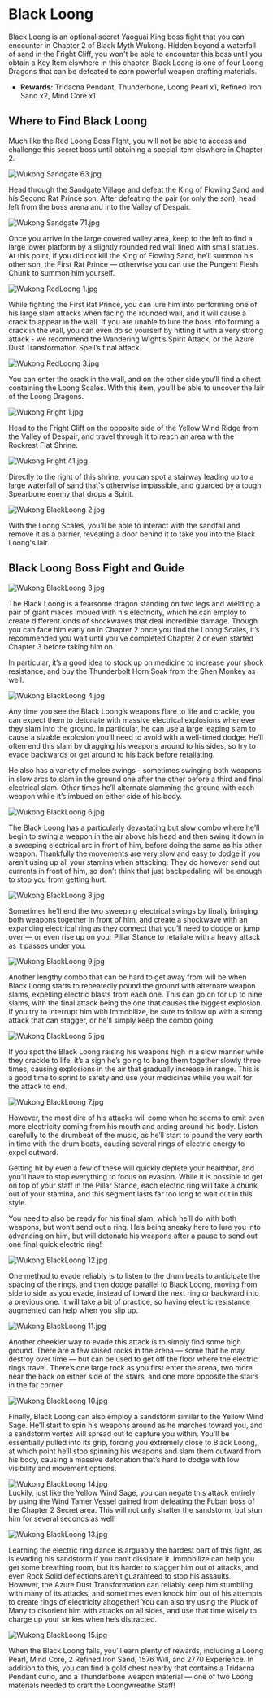 # Black Loong

Black Loong is an optional secret Yaoguai King boss fight that you can encounter in Chapter 2 of Black Myth Wukong. Hidden beyond a waterfall of sand in the Fright Cliff, you won't be able to encounter this boss until you obtain a Key Item elswhere in this chapter, Black Loong is one of four Loong Dragons that can be defeated to earn powerful weapon crafting materials. 

  * **Rewards:** Tridacna Pendant, Thunderbone, Loong Pearl x1, Refined Iron Sand x2, Mind Core x1

## Where to Find Black Loong

Much like the Red Loong Boss FIght, you will not be able to access and challenge this secret boss until obtaining a special item elswhere in Chapter 2. 

![Wukong Sandgate 63.jpg](https://oyster.ignimgs.com/mediawiki/apis.ign.com/black-myth-wukong/5/55/Wukong_Sandgate_63.jpg)

Head through the Sandgate Village and defeat the King of Flowing Sand and his Second Rat Prince son. After defeating the pair (or only the son), head left from the boss arena and into the Valley of Despair. 

![Wukong Sandgate 71.jpg](https://oyster.ignimgs.com/mediawiki/apis.ign.com/black-myth-wukong/9/94/Wukong_Sandgate_71.jpg)

Once you arrive in the large covered valley area, keep to the left to find a large lower platform by a slightly rounded red wall lined with small statues. At this point, if you did not kill the King of Flowing Sand, he’ll summon his other son, the First Rat Prince — otherwise you can use the Pungent Flesh Chunk to summon him yourself. 

![Wukong RedLoong 1.jpg](https://oyster.ignimgs.com/mediawiki/apis.ign.com/black-myth-wukong/d/d5/Wukong_RedLoong_1.jpg)

While fighting the First Rat Prince, you can lure him into performing one of his large slam attacks when facing the rounded wall, and it will cause a crack to appear in the wall. If you are unable to lure the boss into forming a crack in the wall, you can even do so yourself by hitting it with a very strong attack - we recommend the Wandering Wight’s Spirit Attack, or the Azure Dust Transformation Spell’s final attack. 

![Wukong RedLoong 3.jpg](https://oyster.ignimgs.com/mediawiki/apis.ign.com/black-myth-wukong/f/fb/Wukong_RedLoong_3.jpg)

You can enter the crack in the wall, and on the other side you’ll find a chest containing the Loong Scales. With this item, you’ll be able to uncover the lair of the Loong Dragons. 

![Wukong Fright 1.jpg](https://oyster.ignimgs.com/mediawiki/apis.ign.com/black-myth-wukong/9/97/Wukong_Fright_1.jpg)

Head to the Fright Cliff on the opposite side of the Yellow Wind Ridge from the Valley of Despair, and travel through it to reach an area with the Rockrest Flat Shrine. 

![Wukong Fright 41.jpg](https://oyster.ignimgs.com/mediawiki/apis.ign.com/black-myth-wukong/a/a1/Wukong_Fright_41.jpg)

Directly to the right of this shrine, you can spot a stairway leading up to a large waterfall of sand that's otherwise impassible, and guarded by a tough Spearbone enemy that drops a Spirit. 

![Wukong BlackLoong 2.jpg](https://oyster.ignimgs.com/mediawiki/apis.ign.com/black-myth-wukong/7/76/Wukong_BlackLoong_2.jpg)

With the Loong Scales, you'll be able to interact with the sandfall and remove it as a barrier, revealing a door behind it to take you into the Black Loong's lair. 

## Black Loong Boss Fight and Guide

![Wukong BlackLoong 3.jpg](https://oyster.ignimgs.com/mediawiki/apis.ign.com/black-myth-wukong/8/81/Wukong_BlackLoong_3.jpg)

The Black Loong is a fearsome dragon standing on two legs and wielding a pair of giant maces imbued with his electricity, which he can employ to create different kinds of shockwaves that deal incredible damage. Though you can face him early on in Chapter 2 once you find the Loong Scales, it’s recommended you wait until you’ve completed Chapter 2 or even started Chapter 3 before taking him on. 

In particular, it’s a good idea to stock up on medicine to increase your shock resistance, and buy the Thunderbolt Horn Soak from the Shen Monkey as well. 

![Wukong BlackLoong 4.jpg](https://oyster.ignimgs.com/mediawiki/apis.ign.com/black-myth-wukong/f/fa/Wukong_BlackLoong_4.jpg)

Any time you see the Black Loong’s weapons flare to life and crackle, you can expect them to detonate with massive electrical explosions whenever they slam into the ground. In particular, he can use a large leaping slam to cause a sizable explosion you’ll need to avoid with a well-timed dodge. He’ll often end this slam by dragging his weapons around to his sides, so try to evade backwards or get around to his back before retaliating. 

He also has a variety of melee swings - sometimes swinging both weapons in slow arcs to slam in the ground one after the other before a third and final electrical slam. Other times he’ll alternate slamming the ground with each weapon while it’s imbued on either side of his body. 

![Wukong BlackLoong 6.jpg](https://oyster.ignimgs.com/mediawiki/apis.ign.com/black-myth-wukong/b/b2/Wukong_BlackLoong_6.jpg)

The Black Loong has a particularly devastating but slow combo where he’ll begin to swing a weapon in the air above his head and then swing it down in a sweeping electrical arc in front of him, before doing the same as his other weapon. Thankfully the movements are very slow and easy to dodge if you aren’t using up all your stamina when attacking. They do however send out currents in front of him, so don’t think that just backpedaling will be enough to stop you from getting hurt. 

![Wukong BlackLoong 8.jpg](https://oyster.ignimgs.com/mediawiki/apis.ign.com/black-myth-wukong/2/21/Wukong_BlackLoong_8.jpg)

Sometimes he’ll end the two sweeping electrical swings by finally bringing both weapons together in front of him, and create a shockwave with an expanding electrical ring as they connect that you’ll need to dodge or jump over — or even rise up on your Pillar Stance to retaliate with a heavy attack as it passes under you. 

![Wukong BlackLoong 9.jpg](https://oyster.ignimgs.com/mediawiki/apis.ign.com/black-myth-wukong/8/85/Wukong_BlackLoong_9.jpg)

Another lengthy combo that can be hard to get away from will be when Black Loong starts to repeatedly pound the ground with alternate weapon slams, expelling electric blasts from each one. This can go on for up to nine slams, with the final attack being the one that causes the biggest explosion. If you try to interrupt him with Immobilize, be sure to follow up with a strong attack that can stagger, or he’ll simply keep the combo going. 

![Wukong BlackLoong 5.jpg](https://oyster.ignimgs.com/mediawiki/apis.ign.com/black-myth-wukong/1/1a/Wukong_BlackLoong_5.jpg)

If you spot the Black Loong raising his weapons high in a slow manner while they crackle to life, it’s a sign he’s going to bang them together slowly three times, causing explosions in the air that gradually increase in range. This is a good time to sprint to safety and use your medicines while you wait for the attack to end. 

![Wukong BlackLoong 7.jpg](https://oyster.ignimgs.com/mediawiki/apis.ign.com/black-myth-wukong/6/68/Wukong_BlackLoong_7.jpg)

However, the most dire of his attacks will come when he seems to emit even more electricity coming from his mouth and arcing around his body. Listen carefully to the drumbeat of the music, as he’ll start to pound the very earth in time with the drum beats, causing several rings of electric energy to expel outward. 

Getting hit by even a few of these will quickly deplete your healthbar, and you’ll have to stop everything to focus on evasion. While it is possible to get on top of your staff in the Pillar Stance, each electric ring will take a chunk out of your stamina, and this segment lasts far too long to wait out in this style. 

You need to also be ready for his final slam, which he’ll do with both weapons, but won’t send out a ring. He’s being sneaky here to lure you into advancing on him, but will detonate his weapons after a pause to send out one final quick electric ring! 

![Wukong BlackLoong 12.jpg](https://oyster.ignimgs.com/mediawiki/apis.ign.com/black-myth-wukong/9/9c/Wukong_BlackLoong_12.jpg)

One method to evade reliably is to listen to the drum beats to anticipate the spacing of the rings, and then dodge parallel to Black Loong, moving from side to side as you evade, instead of toward the next ring or backward into a previous one. It will take a bit of practice, so having electric resistance augmented can help when you slip up. 

![Wukong BlackLoong 11.jpg](https://oyster.ignimgs.com/mediawiki/apis.ign.com/black-myth-wukong/7/73/Wukong_BlackLoong_11.jpg)

Another cheekier way to evade this attack is to simply find some high ground. There are a few raised rocks in the arena — some that he may destroy over time — but can be used to get off the floor where the electric rings travel. There’s one large rock as you first enter the arena, two more near the back on either side of the stairs, and one more opposite the stairs in the far corner. 

![Wukong BlackLoong 10.jpg](https://oyster.ignimgs.com/mediawiki/apis.ign.com/black-myth-wukong/5/5f/Wukong_BlackLoong_10.jpg)

Finally, Black Loong can also employ a sandstorm similar to the Yellow Wind Sage. He’ll start to spin his weapons around as he marches toward you, and a sandstorm vortex will spread out to capture you within. You’ll be essentially pulled into its grip, forcing you extremely close to Black Loong, at which point he’ll stop spinning his weapons and slam them outward from his body, causing a massive detonation that’s hard to dodge with low visibility and movement options. 

![Wukong BlackLoong 14.jpg](https://oyster.ignimgs.com/mediawiki/apis.ign.com/black-myth-wukong/7/76/Wukong_BlackLoong_14.jpg)  
Luckily, just like the Yellow Wind Sage, you can negate this attack entirely by using the Wind Tamer Vessel gained from defeating the Fuban boss of the Chapter 2 Secret area. This will not only shatter the sandstorm, but stun him for several seconds as well! 

![Wukong BlackLoong 13.jpg](https://oyster.ignimgs.com/mediawiki/apis.ign.com/black-myth-wukong/2/2b/Wukong_BlackLoong_13.jpg)

Learning the electric ring dance is arguably the hardest part of this fight, as is evading his sandstorm if you can’t dissipate it. Immobilize can help you get some breathing room, but it’s harder to stagger him out of attacks, and even Rock Solid deflections aren’t guaranteed to stop his assaults. However, the Azure Dust Transformation can reliably keep him stumbling with many of its attacks, and sometimes even knock him out of his attempts to create rings of electricity altogether! You can also try using the Pluck of Many to disorient him with attacks on all sides, and use that time wisely to charge up your strikes when he’s distracted. 

![Wukong BlackLoong 15.jpg](https://oyster.ignimgs.com/mediawiki/apis.ign.com/black-myth-wukong/2/26/Wukong_BlackLoong_15.jpg)

When the Black Loong falls, you’ll earn plenty of rewards, including a Loong Pearl, Mind Core, 2 Refined Iron Sand, 1576 Will, and 2770 Experience. In addition to this, you can find a gold chest nearby that contains a Tridacna Pendant curio, and a Thunderbone weapon material — one of two Loong materials needed to craft the Loongwreathe Staff! 
